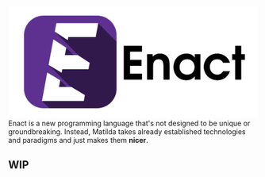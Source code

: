 <img src="./docs/img/enact-logo-text.png" alt="Matilda logo"></img>
Enact is a new programming language that's not designed to be unique or groundbreaking. Instead, Matilda takes already 
established technologies and paradigms and just makes them **nicer**.

## WIP
